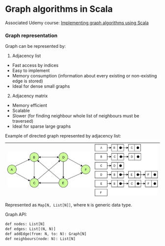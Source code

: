 # Graph algorithms in Scala

Associated Udemy course: [Implementing graph algorithms using Scala](https://www.udemy.com/course/implementing-graph-algorithms-using-scala)

### Graph representation

Graph can be represented by:
 1. Adjacency list
   - Fast access by indices
   - Easy to implement
   - Memory consumption (information about every existing or non-existing edge is stored)
   - Ideal for dense small graphs
 
 2. Adjacency matrix
   - Memory efficient
   - Scalable
   - Slower (for finding neighbour whole list of neighbours must be traversed)
   - Ideal for sparse large graphs

Example of directed graph represented by adjacency list:

| ![Graph](imgs/graph.jpg) | ![Graph representation](imgs/graph_representation.jpg) |
| --- | --- |

Represented as `Map[N, List[N]]`, where `N` is generic data type.

Graph API:

```
def nodes: List[N]
def edges: List[(N, N)]
def addEdge(from: N, to: N): Graph[N]
def neighbours(node: N): List[N]
```

